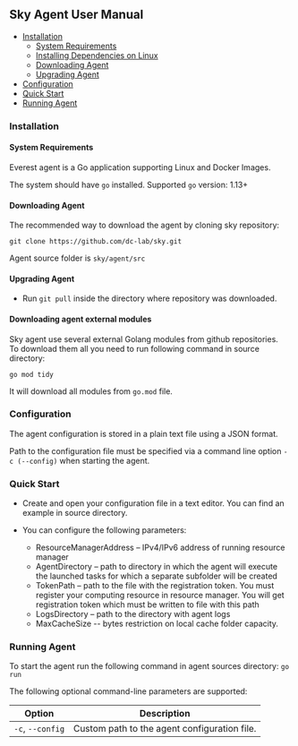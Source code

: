 ## Sky Agent User Manual

<!-- vim-markdown-toc GFM -->

* [Installation](#installation)
    * [System Requirements](#system-requirements)
    * [Installing Dependencies on Linux](#installing-dependencies-on-linux)
    * [Downloading Agent](#downloading-agent)
    * [Upgrading Agent](#upgrading-agent)
* [Configuration](#configuration)
* [Quick Start](#quick-start)
* [Running Agent](#running-agent)

<!-- vim-markdown-toc -->

### Installation

#### System Requirements

Everest agent is a Go application supporting Linux and Docker Images.

The system should have `go` installed.
Supported `go` version: 1.13+ 

#### Downloading Agent

The recommended way to download the agent by cloning sky repository:
```
git clone https://github.com/dc-lab/sky.git
```
Agent source folder is `sky/agent/src`

#### Upgrading Agent

* Run `git pull` inside the directory where repository was downloaded.

#### Downloading agent external modules

Sky agent use several external Golang modules from github repositories. \
To download them all you need to run following command in source directory:
```
go mod tidy
```
It will download all modules from `go.mod` file.

### Configuration

The agent configuration is stored in a plain text file using a JSON format.

Path to the configuration file must be specified via a command line option `-c (--config)` when starting the agent.

### Quick Start
* Create and open your configuration file in a text editor. You can find an example in source directory.

* You can configure the following parameters:
    * ResourceManagerAddress – IPv4/IPv6 address of running resource manager
    * AgentDirectory – path to directory  in which the agent will execute the launched tasks for which a separate subfolder will be created
    * TokenPath – path to the file with the registration token. You must register your computing resource in resource manager. You will get registration token which must be written to file with this path
    * LogsDirectory – path to the directory with agent logs
    * MaxCacheSize -- bytes restriction on local cache folder capacity.

### Running Agent

To start the agent run the following command in agent sources directory:
`go run`

The following optional command-line parameters are supported:

| Option             | Description |
|--------------------|----------------------------------------------|
| `-c`, `--config`   |  Custom path to the agent configuration file.        |
